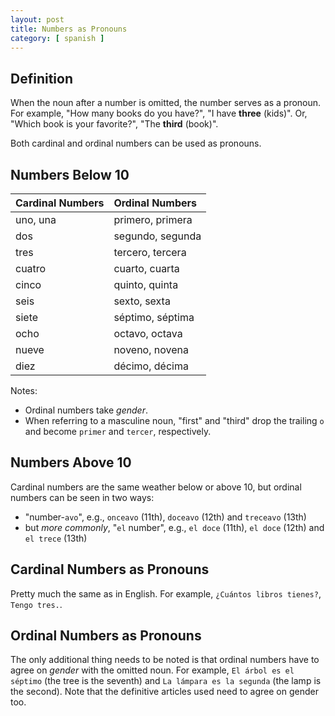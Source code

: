 ```yaml
---
layout: post
title: Numbers as Pronouns
category: [ spanish ]
---
```


## Definition
When the noun after a number is omitted, the number serves as a pronoun. For
example, "How many books do you have?", "I have **three** (kids)". Or, "Which book
is your favorite?", "The **third** (book)".

Both cardinal and ordinal numbers can be used as pronouns.

## Numbers Below 10

| Cardinal Numbers  | Ordinal Numbers   |
|:----------------- |:----------------- |
| uno, una          | primero, primera  |
| dos               | segundo, segunda  |
| tres              | tercero, tercera  |
| cuatro            | cuarto, cuarta    |
| cinco             | quinto, quinta    |
| seis              | sexto, sexta      |
| siete             | séptimo, séptima  |
| ocho              | octavo, octava    |
| nueve             | noveno, novena    |
| diez              | décimo, décima    |

Notes:
  - Ordinal numbers take _gender_.
  - When referring to a masculine noun, "first" and "third" drop the trailing
    `o` and become `primer` and `tercer`, respectively.

## Numbers Above 10
Cardinal numbers are the same weather below or above 10, but ordinal numbers can
be seen in two ways:
  - "number\-`avo`", e.g., `onceavo` (11th), `doceavo` (12th) and `treceavo` (13th)
  - but _more commonly_, "`el` number", e.g., `el doce` (11th), `el doce` (12th)
    and `el trece` (13th)

## Cardinal Numbers as Pronouns
Pretty much the same as in English. For example, `¿Cuántos libros tienes?`,
`Tengo tres.`.

## Ordinal Numbers as Pronouns
The only additional thing needs to be noted is that ordinal numbers have to
agree on _gender_ with the omitted noun. For example, `El árbol es el séptimo`
(the tree is the seventh) and `La lámpara es la segunda` (the lamp is the
second). Note that the definitive articles used need to agree on gender too.
